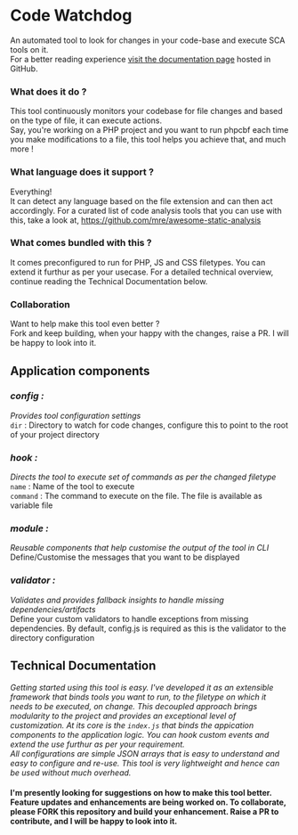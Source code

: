 # Code Watchdog
An automated tool to look for changes in your code-base and execute SCA tools on it.  
For a better reading experience [visit the documentation page](https://ramit-mitra.github.io/code-watchdog/) hosted in GitHub.

### What does it do ?
This tool continuously monitors your codebase for file changes and based on the type of file, it can execute actions.  
Say, you're working on a PHP project and you want to run phpcbf each time you make modifications to a file, this tool helps you achieve that, and much more !

### What language does it support ?
Everything!  
It can detect any language based on the file extension and can then act accordingly. For a curated list of code analysis tools that you can use with this, take a look at, https://github.com/mre/awesome-static-analysis 

### What comes bundled with this ?
It comes preconfigured to run for PHP, JS and CSS filetypes. You can extend it furthur as per your usecase. For a detailed technical overview, continue reading the Technical Documentation below. 

### Collaboration 
Want to help make this tool even better ?  
Fork and keep building, when your happy with the changes, raise a PR. I will be happy to look into it. 

## Application components

### *config :*   
*Provides tool configuration settings*   
`dir` : Directory to watch for code changes, configure this to point to the root of your project directory

### *hook :*   
*Directs the tool to execute set of commands as per the changed filetype*   
`name` : Name of the tool to execute  
`command` : The command to execute on the file. The file is available as variable file

### *module :*   
*Reusable components that help customise the output of the tool in CLI*   
Define/Customise the messages that you want to be displayed

### *validator :*   
*Validates and provides fallback insights to handle missing dependencies/artifacts*   
Define your custom validators to handle exceptions from missing dependencies. By default, config.js is required as this is the validator to the directory configuration

## Technical Documentation
*Getting started using this tool is easy. I've developed it as an extensible framework that binds tools you want to run, to the filetype on which it needs to be executed, on change. This decoupled approach brings modularity to the project and provides an exceptional level of customization. At its core is the `index.js` that binds the appication components to the application logic. You can hook custom events and extend the use furthur as per your requirement.*   
*All configurations are simple JSON arrays that is easy to understand and easy to configure and re-use. This tool is very lightweight and hence can be used without much overhead.*   
   
   
   
#### I'm presently looking for suggestions on how to make this tool better. Feature updates and enhancements are being worked on. To collaborate, please FORK this repository and build your enhancement. Raise a PR to contribute, and I will be happy to look into it.
